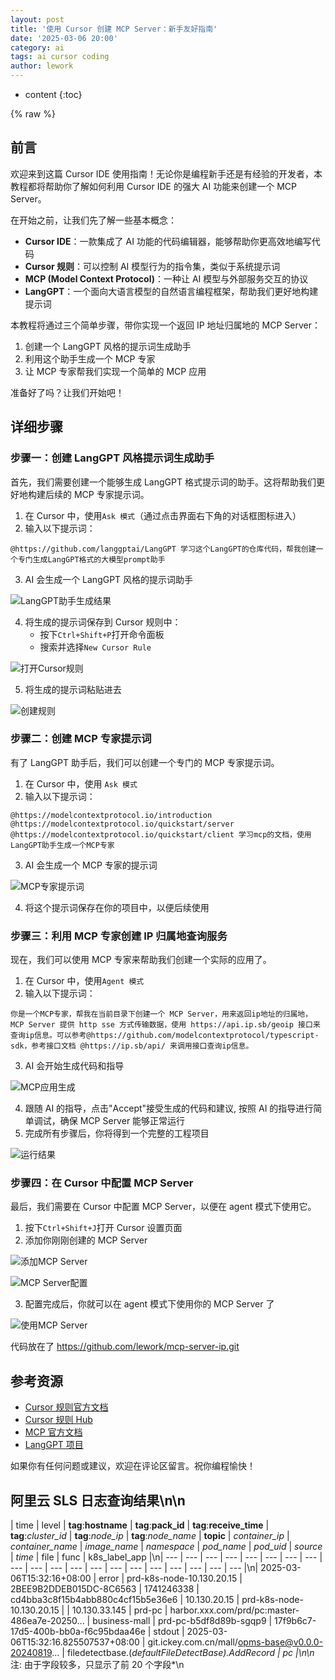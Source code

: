 ```yaml
---
layout: post
title: '使用 Cursor 创建 MCP Server：新手友好指南'
date: '2025-03-06 20:00'
category: ai
tags: ai cursor coding
author: lework
---
```


- content
  {:toc}

{% raw %}

## 前言

欢迎来到这篇 Cursor IDE 使用指南！无论你是编程新手还是有经验的开发者，本教程都将帮助你了解如何利用 Cursor IDE 的强大 AI 功能来创建一个 MCP Server。

在开始之前，让我们先了解一些基本概念：

- **Cursor IDE**：一款集成了 AI 功能的代码编辑器，能够帮助你更高效地编写代码
- **Cursor 规则**：可以控制 AI 模型行为的指令集，类似于系统提示词
- **MCP (Model Context Protocol)**：一种让 AI 模型与外部服务交互的协议
- **LangGPT**：一个面向大语言模型的自然语言编程框架，帮助我们更好地构建提示词

本教程将通过三个简单步骤，带你实现一个返回 IP 地址归属地的 MCP Server：

1. 创建一个 LangGPT 风格的提示词生成助手
2. 利用这个助手生成一个 MCP 专家
3. 让 MCP 专家帮我们实现一个简单的 MCP 应用

准备好了吗？让我们开始吧！

## 详细步骤

### 步骤一：创建 LangGPT 风格提示词生成助手

首先，我们需要创建一个能够生成 LangGPT 格式提示词的助手。这将帮助我们更好地构建后续的 MCP 专家提示词。

1. 在 Cursor 中，使用`Ask 模式`（通过点击界面右下角的对话框图标进入）
2. 输入以下提示词：

```
@https://github.com/langgptai/LangGPT 学习这个LangGPT的仓库代码，帮我创建一个专门生成LangGPT格式的大模型prompt助手
```

3. AI 会生成一个 LangGPT 风格的提示词助手

![LangGPT助手生成结果](\assets\images\2025\image-20250305100900919.png)

4. 将生成的提示词保存到 Cursor 规则中：
   - 按下`Ctrl+Shift+P`打开命令面板
   - 搜索并选择`New Cursor Rule`

![打开Cursor规则](\assets\images\2025\image-20250305101005302.png)

5. 将生成的提示词粘贴进去

![创建规则](\assets\images\2025\image-20250305101113036.png)

### 步骤二：创建 MCP 专家提示词

有了 LangGPT 助手后，我们可以创建一个专门的 MCP 专家提示词。

1. 在 Cursor 中，使用 `Ask 模式`
2. 输入以下提示词：

```
@https://modelcontextprotocol.io/introduction @https://modelcontextprotocol.io/quickstart/server @https://modelcontextprotocol.io/quickstart/client 学习mcp的文档，使用LangGPT助手生成一个MCP专家
```

3. AI 会生成一个 MCP 专家的提示词

![MCP专家提示词](\assets\images\2025\image-20250305101610647.png)

4. 将这个提示词保存在你的项目中，以便后续使用

### 步骤三：利用 MCP 专家创建 IP 归属地查询服务

现在，我们可以使用 MCP 专家来帮助我们创建一个实际的应用了。

1. 在 Cursor 中，使用`Agent 模式`
2. 输入以下提示词：

```
你是一个MCP专家，帮我在当前目录下创建一个 MCP Server，用来返回ip地址的归属地，MCP Server 提供 http sse 方式传输数据，使用 https://api.ip.sb/geoip 接口来查询ip信息。可以参考@https://github.com/modelcontextprotocol/typescript-sdk，参考接口文档 @https://ip.sb/api/ 来调用接口查询ip信息。
```

3. AI 会开始生成代码和指导

![MCP应用生成](\assets\images\2025\image-20250305103617870.png)

4. 跟随 AI 的指导，点击"Accept"接受生成的代码和建议, 按照 AI 的指导进行简单调试，确保 MCP Server 能够正常运行
5. 完成所有步骤后，你将得到一个完整的工程项目

![运行结果](\assets\images\2025\image-20250305150147117.png)

### 步骤四：在 Cursor 中配置 MCP Server

最后，我们需要在 Cursor 中配置 MCP Server，以便在 agent 模式下使用它。

1. 按下`Ctrl+Shift+J`打开 Cursor 设置页面
2. 添加你刚刚创建的 MCP Server

![添加MCP Server](\assets\images\2025\image-20250305145955381.png)

![MCP Server配置](\assets\images\2025\image-20250305145840675.png)

3. 配置完成后，你就可以在 agent 模式下使用你的 MCP Server 了

![使用MCP Server](\assets\images\2025\image-20250305154436200.png)

代码放在了 https://github.com/lework/mcp-server-ip.git

## 参考资源

- [Cursor 规则官方文档](https://docs.cursor.com/context/rules-for-ai)
- [Cursor 规则 Hub](https://dotcursorrules.com/)
- [MCP 官方文档](https://modelcontextprotocol.io/)
- [LangGPT 项目](https://github.com/langgptai/LangGPT)

如果你有任何问题或建议，欢迎在评论区留言。祝你编程愉快！

## 阿里云 SLS 日志查询结果\n\n

| time | level | **tag**:**hostname** | **tag**:**pack_id** | **tag**:**receive_time** | **tag**:_cluster_id_ | **tag**:_node_ip_ | **tag**:_node_name_ | **topic** | _container_ip_ | _container_name_ | _image_name_ | _namespace_ | _pod_name_ | _pod_uid_ | _source_ | _time_ | file | func | k8s_label_app |\n| --- | --- | --- | --- | --- | --- | --- | --- | --- | --- | --- | --- | --- | --- | --- | --- | --- | --- | --- | --- |\n| 2025-03-06T15:32:16+08:00 | error | prd-k8s-node-10.130.20.15 | 2BEE9B2DDEB015DC-8C6563 | 1741246338 | cd4bba3c8f15b4abb880c4cf15b5e36e6 | 10.130.20.15 | prd-k8s-node-10.130.20.15 | | 10.130.33.145 | prd-pc | harbor.xxx.com/prd/pc:master-486ea7e-20250... | business-mall | prd-pc-b5df8d89b-sgqp9 | 17f9b6c7-17d5-400b-bb0a-f6c95bdaa46e | stdout | 2025-03-06T15:32:16.825507537+08:00 | git.ickey.com.cn/mall/opms-base@v0.0.0-20240819... | filedetectbase.(*defaultFileDetectBase).AddRecord | pc |\n\n*注: 由于字段较多，只显示了前 20 个字段\*\n
